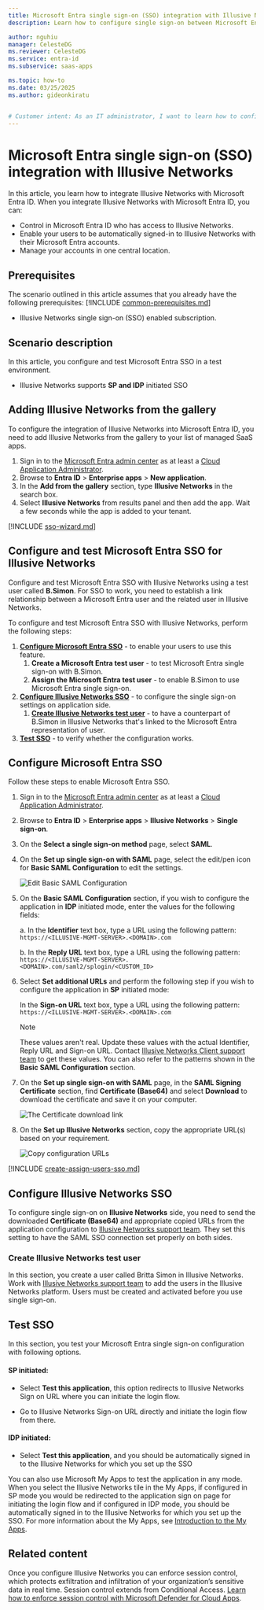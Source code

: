 ```yaml
---
title: Microsoft Entra single sign-on (SSO) integration with Illusive Networks
description: Learn how to configure single sign-on between Microsoft Entra ID and Illusive Networks.

author: nguhiu
manager: CelesteDG
ms.reviewer: CelesteDG
ms.service: entra-id
ms.subservice: saas-apps

ms.topic: how-to
ms.date: 03/25/2025
ms.author: gideonkiratu


# Customer intent: As an IT administrator, I want to learn how to configure single sign-on between Microsoft Entra ID and Illusive Networks so that I can control who has access to Illusive Networks, enable automatic sign-in with Microsoft Entra accounts, and manage my accounts in one central location.
---
```


# Microsoft Entra single sign-on (SSO) integration with Illusive Networks

In this article,  you learn how to integrate Illusive Networks with Microsoft Entra ID. When you integrate Illusive Networks with Microsoft Entra ID, you can:

* Control in Microsoft Entra ID who has access to Illusive Networks.
* Enable your users to be automatically signed-in to Illusive Networks with their Microsoft Entra accounts.
* Manage your accounts in one central location.

## Prerequisites

The scenario outlined in this article assumes that you already have the following prerequisites:
[!INCLUDE [common-prerequisites.md](~/identity/saas-apps/includes/common-prerequisites.md)]
* Illusive Networks single sign-on (SSO) enabled subscription.

## Scenario description

In this article,  you configure and test Microsoft Entra SSO in a test environment.

* Illusive Networks supports **SP and IDP** initiated SSO

## Adding Illusive Networks from the gallery

To configure the integration of Illusive Networks into Microsoft Entra ID, you need to add Illusive Networks from the gallery to your list of managed SaaS apps.

1. Sign in to the [Microsoft Entra admin center](https://entra.microsoft.com) as at least a [Cloud Application Administrator](~/identity/role-based-access-control/permissions-reference.md#cloud-application-administrator).
1. Browse to **Entra ID** > **Enterprise apps** > **New application**.
1. In the **Add from the gallery** section, type **Illusive Networks** in the search box.
1. Select **Illusive Networks** from results panel and then add the app. Wait a few seconds while the app is added to your tenant.

 [!INCLUDE [sso-wizard.md](~/identity/saas-apps/includes/sso-wizard.md)]


<a name='configure-and-test-azure-ad-sso-for-illusive-networks'></a>

## Configure and test Microsoft Entra SSO for Illusive Networks

Configure and test Microsoft Entra SSO with Illusive Networks using a test user called **B.Simon**. For SSO to work, you need to establish a link relationship between a Microsoft Entra user and the related user in Illusive Networks.

To configure and test Microsoft Entra SSO with Illusive Networks, perform the following steps:

1. **[Configure Microsoft Entra SSO](#configure-azure-ad-sso)** - to enable your users to use this feature.
    1. **Create a Microsoft Entra test user** - to test Microsoft Entra single sign-on with B.Simon.
    1. **Assign the Microsoft Entra test user** - to enable B.Simon to use Microsoft Entra single sign-on.
1. **[Configure Illusive Networks SSO](#configure-illusive-networks-sso)** - to configure the single sign-on settings on application side.
    1. **[Create Illusive Networks test user](#create-illusive-networks-test-user)** - to have a counterpart of B.Simon in Illusive Networks that's linked to the Microsoft Entra representation of user.
1. **[Test SSO](#test-sso)** - to verify whether the configuration works.

<a name='configure-azure-ad-sso'></a>

## Configure Microsoft Entra SSO

Follow these steps to enable Microsoft Entra SSO.

1. Sign in to the [Microsoft Entra admin center](https://entra.microsoft.com) as at least a [Cloud Application Administrator](~/identity/role-based-access-control/permissions-reference.md#cloud-application-administrator).
1. Browse to **Entra ID** > **Enterprise apps** > **Illusive Networks** > **Single sign-on**.
1. On the **Select a single sign-on method** page, select **SAML**.
1. On the **Set up single sign-on with SAML** page, select the edit/pen icon for **Basic SAML Configuration** to edit the settings.

   ![Edit Basic SAML Configuration](common/edit-urls.png)

1. On the **Basic SAML Configuration** section, if you wish to configure the application in **IDP** initiated mode, enter the values for the following fields:

    a. In the **Identifier** text box, type a URL using the following pattern:
    `https://<ILLUSIVE-MGMT-SERVER>.<DOMAIN>.com`

    b. In the **Reply URL** text box, type a URL using the following pattern:
    `https://<ILLUSIVE-MGMT-SERVER>.<DOMAIN>.com/saml2/splogin/<CUSTOM_ID>`

1. Select **Set additional URLs** and perform the following step if you wish to configure the application in **SP** initiated mode:

    In the **Sign-on URL** text box, type a URL using the following pattern:
    `https://<ILLUSIVE-MGMT-SERVER>.<DOMAIN>.com`

	> [!NOTE]
	> These values aren't real. Update these values with the actual Identifier, Reply URL and Sign-on URL. Contact [Illusive Networks Client support team](mailto:support@illusivenetworks.com) to get these values. You can also refer to the patterns shown in the **Basic SAML Configuration** section.

1. On the **Set up single sign-on with SAML** page, in the **SAML Signing Certificate** section,  find **Certificate (Base64)** and select **Download** to download the certificate and save it on your computer.

	![The Certificate download link](common/certificatebase64.png)

1. On the **Set up Illusive Networks** section, copy the appropriate URL(s) based on your requirement.

	![Copy configuration URLs](common/copy-configuration-urls.png)

<a name='create-an-azure-ad-test-user'></a>

[!INCLUDE [create-assign-users-sso.md](~/identity/saas-apps/includes/create-assign-users-sso.md)]

## Configure Illusive Networks SSO

To configure single sign-on on **Illusive Networks** side, you need to send the downloaded **Certificate (Base64)** and appropriate copied URLs from the application configuration to [Illusive Networks support team](mailto:support@illusivenetworks.com). They set this setting to have the SAML SSO connection set properly on both sides.

### Create Illusive Networks test user

In this section, you create a user called Britta Simon in Illusive Networks. Work with [Illusive Networks support team](mailto:support@illusivenetworks.com) to add the users in the Illusive Networks platform. Users must be created and activated before you use single sign-on.

## Test SSO 

In this section, you test your Microsoft Entra single sign-on configuration with following options. 

#### SP initiated:

* Select **Test this application**, this option redirects to Illusive Networks Sign on URL where you can initiate the login flow.  

* Go to Illusive Networks Sign-on URL directly and initiate the login flow from there.

#### IDP initiated:

* Select **Test this application**, and you should be automatically signed in to the Illusive Networks for which you set up the SSO 

You can also use Microsoft My Apps to test the application in any mode. When you select the Illusive Networks tile in the My Apps, if configured in SP mode you would be redirected to the application sign on page for initiating the login flow and if configured in IDP mode, you should be automatically signed in to the Illusive Networks for which you set up the SSO. For more information about the My Apps, see [Introduction to the My Apps](https://support.microsoft.com/account-billing/sign-in-and-start-apps-from-the-my-apps-portal-2f3b1bae-0e5a-4a86-a33e-876fbd2a4510).


## Related content

Once you configure Illusive Networks you can enforce session control, which protects exfiltration and infiltration of your organization’s sensitive data in real time. Session control extends from Conditional Access. [Learn how to enforce session control with Microsoft Defender for Cloud Apps](/cloud-app-security/proxy-deployment-any-app).
